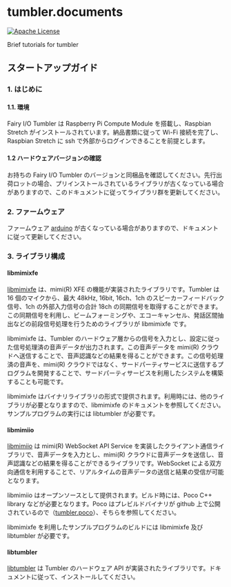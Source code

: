 # tumbler.documents

[![Apache License](http://img.shields.io/badge/license-APACHE2-blue.svg)](http://www.apache.org/licenses/LICENSE-2.0)

Brief tutorials for tumbler

## スタートアップガイド

### 1. はじめに

#### 1.1. 環境

Fairy I/O Tumbler は Raspberry Pi Compute Module を搭載し、Raspbian Stretch がインストールされています。納品書類に従って Wi-Fi 接続を完了し、Raspbian Stretch に ssh で外部からログインできることを前提とします。

#### 1.2 ハードウェアバージョンの確認

お持ちの Fairy I/O Tumbler のバージョンと同梱品を確認してください。先行出荷ロットの場合、プリインストールされているライブラリが古くなっている場合がありますので、このドキュメントに従ってライブラリ群を更新してください。

### 2. ファームウェア

ファームウェア [arduino](https://github.com/FairyDevicesRD/tumbler/tree/master/arduino) が古くなっている場合がありますので、ドキュメントに従って更新してください。

### 3. ライブラリ構成

#### libmimixfe

[libmimixfe](https://github.com/FairyDevicesRD/libmimixfe) は、mimi(R) XFE の機能が実装されたライブラリです。Tumbler は 16 個のマイクから、最大 48kHz, 16bit, 16ch、1ch のスピーカーフィードバック信号、1ch の外部入力信号の合計 18ch の同期信号を取得することができます。この同期信号を利用し、ビームフォーミングや、エコーキャンセル、発話区間抽出などの前段信号処理を行うためのライブラリが libmimixfe です。

libmimixfe は、Tumbler のハードウェア層からの信号を入力とし、設定に従った信号処理済の音声データが出力されます。この音声データを mimi(R) クラウドへ送信することで、音声認識などの結果を得ることができます。この信号処理済の音声を、mimi(R) クラウドではなく、サードパーティサービスに送信するプログラムを開発することで、サードパーティサービスを利用したシステムを構築することも可能です。

libmimixfe はバイナリライブラリの形式で提供されます。利用時には、他のライブラリが必要となりますので、libmimixfe のドキュメントを参照してください。サンプルプログラムの実行には libtumbler が必要です。

#### libmimiio

[libmimiio](https://github.com/FairyDevicesRD/libmimiio) は mimi(R) WebSocket API Service を実装したクライアント通信ライブラリで、音声データを入力とし、mimi(R) クラウドに音声データを送信し、音声認識などの結果を得ることができるライブラリです。WebSocket による双方向通信を利用することで、リアルタイムの音声データの送信と結果の受信が可能となります。

libmimiio はオープンソースとして提供されます。ビルド時には、Poco C++ library などが必要となります。Poco はプレビルドバイナリが github 上で公開されているので（[tumbler.poco](https://github.com/FairyDevicesRD/tumbler.poco)）、そちらを参照してください。

libmimixfe を利用したサンプルプログラムのビルドには libmimixfe 及び libtumbler が必要です。

#### libtumbler

[libtumbler](https://github.com/FairyDevicesRD/tumbler/tree/master/libtumbler) は Tumbler のハードウェア API が実装されたライブラリです。ドキュメントに従って、インストールしてください。



